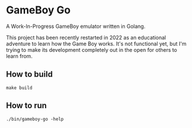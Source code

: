 # GameBoy Go

A Work-In-Progress GameBoy emulator written in Golang.

This project has been recently restarted in 2022 as an educational adventure
to learn how the Game Boy works. It's not functional yet, but I'm trying to
make its development completely out in the open for others to learn from.

## How to build

```
make build
```

## How to run

```
./bin/gameboy-go -help
```
